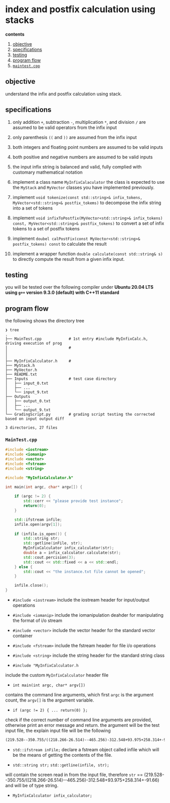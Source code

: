 # index and postfix calculation using stacks

**contents**

1.  [objective](#objective)
2.  [specifications](#specifications)
3.  [testing](#testing)
4.  [program flow](#program-flow)
5.  [`maintest.cpp`](#maintest-cpp)

## objective

understand the infix and postfix calculation using stack.

## specifications

1.  only addition `+`, subtraction `-`, multiplication `*`, and division `/` are assumed to be valid operators from the infix input

2.  only parenthesis `((` and `))` are assumed from the infix input

3.  both integers and floating point numbers are assumed to be valid inputs

4.  both positive and negative numbers are assumed to be valid inputs

5.  the input infix string is balanced and valid, fully complied with customary mathematical notation

6.  implement a class name `MyInfixCalaculator` the class is expected to use the `MyStack` and `MyVector` classes you have implemented previously.

7.  implement `void tokenize(const std::string>& infix_tokens, MyVector<std::string>& postfix_tokems)` to decompose the infix string into a set of tokens

8.  implement `void infixToPostfix(MyVector<std::string>& infix_tokens) const, MyVector<std::string>& postfix_tokens)` to convert a set of infix tokens to a set of postfix tokens 

9.  implement `doubel calPostFix(const MyVector<std::string>& postfix_tokens) const` to calculate the result

10. implement a wrapper function `double calculate(const std::string& s)` to directly compute the result from a given infix input.

##  testing

you will be tested over the following compiler under **Ubuntu 20.04 LTS using `g++` version 9.3.0   (default) with C++11 standard**

## program flow

the following shows the directory tree

```
❯ tree
.
├── MainTest.cpp            # 1st entry #include MyInfixCalc.h, driving execution of prog
│                           # 
│  
│  
├── MyInfixCalculator.h     #    
├── MyStack.h
├── MyVector.h
├── README.txt
├── Inputs                  # test case directory
│   ├── input_0.txt
│   ├── ...
│   └── input_9.txt
├── Outputs
│   ├── output_0.txt
│   ├── ...
│   └── output_9.txt
└── GradingScript.py        # grading script testing the corrected based on input output diff

3 directories, 27 files
```

###  `MainTest.cpp`

```cpp
#include <iostream>
#include <iomanip>
#include <vector>
#include <fstream>
#include <string>

#include "MyInfixCalculator.h"

int main(int argc, char* argv[]) {
    
    if (argc != 2) {
        std::cerr << "please provide test instance";
        return(0);
    }

    std::ifstream infile;
    infile.open(argv[1]);
    
    if (infile.is_open()) {
        std::string str;
        std::getline(inFile, str);
        MyInfixCalculator infix_calculator(str);
        double a = infix_calculator.calculate(str);
        std::cout.percision(3);
        std::cout << std::fixed << a << std::endl;
    } else {
        std::cout << "the instance.txt file cannot be opened";
    }

    infile.close();
}
```
-  `#include <iostream>`    include the iostream header for input/output operations
-  `#include <iomanip>`     include the iomanipulation deahder for manipulating the format of i/o stream
-  `#include <vector>`      include the vector header for the standard vector container
-  `#include <fstream>`     include the fstream header for file i/o operations
-  `#include <string>`      include the string header for the standard string class

-  `#include "MyInfixCalculator.h`

include the custom `MyInfixCalculator` header file

-  `int main(int argc, char* argv[])`

contains the command line arguments, which first `argc` is the argument count, the `argv[]` is the argument variable.

-  `if (argc != 2) { ... return(0) };`

check if the correct number of command line arguments are provided, otherwise print an error message and return.  the argument will be the test input file, the explain input file will be the following

```txt
(219.528--350.755/((218.266-26.514)--465.256)-312.548+93.975+258.314+-91.66)
```

-  `std::ifstream inFile;`  declare a fstream object called infile which will be the means of getting the contents of the file.

-  `std::string str;` `std::getline(infile, str);`

will contain the screen read in from the input file, therefore `str` == (219.528--350.755/((218.266-26.514)--465.256)-312.548+93.975+258.314+-91.66) and will be of type string.

-  `MyInfixCalculator infix_calculator;` 
















